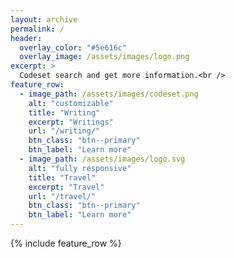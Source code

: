```yaml
---
layout: archive
permalink: /
header:
  overlay_color: "#5e616c"
  overlay_image: /assets/images/logo.png
excerpt: >
  Codeset search and get more information.<br />
feature_row:
  - image_path: /assets/images/codeset.png
    alt: "customizable"
    title: "Writing"
    excerpt: "Writings"
    url: "/writing/"
    btn_class: "btn--primary"
    btn_label: "Learn more"
  - image_path: /assets/images/logo.svg
    alt: "fully responsive"
    title: "Travel"
    excerpt: "Travel"
    url: "/travel/"
    btn_class: "btn--primary"
    btn_label: "Learn more"   
---
```


{% include feature_row %}
